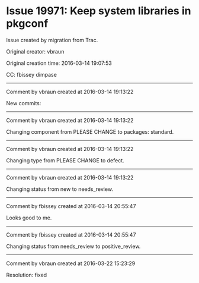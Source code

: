 # Issue 19971: Keep system libraries in pkgconf

Issue created by migration from Trac.

Original creator: vbraun

Original creation time: 2016-03-14 19:07:53

CC:  fbissey dimpase




---

Comment by vbraun created at 2016-03-14 19:13:22

New commits:


---

Comment by vbraun created at 2016-03-14 19:13:22

Changing component from PLEASE CHANGE to packages: standard.


---

Comment by vbraun created at 2016-03-14 19:13:22

Changing type from PLEASE CHANGE to defect.


---

Comment by vbraun created at 2016-03-14 19:13:22

Changing status from new to needs_review.


---

Comment by fbissey created at 2016-03-14 20:55:47

Looks good to me.


---

Comment by fbissey created at 2016-03-14 20:55:47

Changing status from needs_review to positive_review.


---

Comment by vbraun created at 2016-03-22 15:23:29

Resolution: fixed
